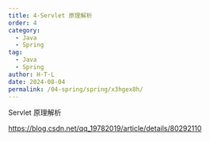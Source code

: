 ```yaml
---
title: 4-Servlet 原理解析
order: 4
category:
  - Java
  - Spring
tag:
  - Java
  - Spring
author: H·T·L
date: 2024-08-04
permalink: /04-spring/spring/x3hgex8h/
---
```

Servlet 原理解析

https://blog.csdn.net/qq_19782019/article/details/80292110